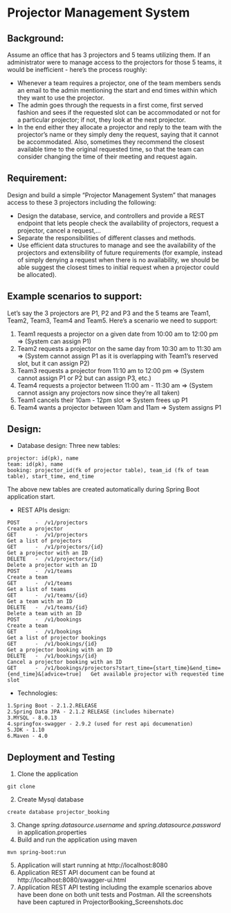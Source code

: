 # Projector Management System

## Background:
Assume an office that has 3 projectors and 5 teams utilizing them. If an administrator were to manage access to the projectors for those 5 teams, it would be inefficient - here’s the process roughly:
* Whenever a team requires a projector, one of the team members sends an email to the admin mentioning the start and end times within which they want to use the projector. 
*	The admin goes through the requests in a first come, first served fashion and sees if the requested slot can be accommodated or not for a particular projector; if not, they look at the next projector. 
*	In the end either they allocate a projector and reply to the team with the projector’s name or they simply deny the request, saying that it cannot be accommodated. Also, sometimes they recommend the closest available time to the original requested time, so that the team can consider changing the time of their meeting and request again. 

## Requirement:
Design and build a simple “Projector Management System” that manages access to these 3 projectors including the following: 
* Design the database, service, and controllers and provide a REST endpoint that lets people check the availability of projectors, request a projector, cancel a request,... 
* Separate the responsibilities of different classes and methods. 
* Use efficient data structures to manage and see the availability of the projectors and extensibility of future requirements (for example, instead of simply denying a request when there is no availability, we should be able suggest the closest times to initial request when a projector could be allocated).

## Example scenarios to support:

Let’s say the 3 projectors are P1, P2 and P3 and the 5 teams are Team1, Team2, Team3, Team4 and Team5.
Here’s a scenario we need to support:

1.	Team1 requests a projector on a given date from 10:00 am to 12:00 pm => (System can assign P1)
2.	Team2 requests a projector on the same day from 10:30 am to 11:30 am => (System cannot assign P1 as it is overlapping with Team1’s reserved slot, but it can assign P2)
3.	Team3 requests a projector from 11:10 am to 12:00 pm => (System cannot assign P1 or P2 but can assign P3, etc.)
4.	Team4 requests a projector between 11:00 am - 11:30 am => (System cannot assign any projectors now since they’re all taken)
5.	Team1 cancels their 10am - 12pm slot => System frees up P1
6.	Team4 wants a projector between 10am and 11am => System assigns P1

## Design:

* Database design:
Three new tables:
```
projector: id(pk), name
team: id(pk), name
booking: projector_id(fk of projector table), team_id (fk of team table), start_time, end_time
```
The above new tables are created automatically during Spring Boot application start.

* REST APIs design:
```
POST     -  /v1/projectors                                                                      Create a projector
GET      -  /v1/projectors                                                                      Get a list of projectors
GET      -  /v1/projectors/{id}                                                                 Get a projector with an ID
DELETE   -  /v1/projectors/{id}                                                                 Delete a projector with an ID
POST     -  /v1/teams                                                                           Create a team
GET      -  /v1/teams                                                                           Get a list of teams
GET      -  /v1/teams/{id}                                                                      Get a team with an ID
DELETE   -  /v1/teams/{id}                                                                      Delete a team with an ID
POST     -  /v1/bookings                                                                        Create a team
GET      -  /v1/bookings                                                                        Get a list of projector bookings
GET      -  /v1/bookings/{id}                                                                   Get a projector booking with an ID
DELETE   -  /v1/bookings/{id}                                                                   Cancel a projector booking with an ID
GET      -  /v1/bookings/projectors?start_time={start_time}&end_time={end_time}&[advice=true]   Get available projector with requested time slot
```

* Technologies:
```
1.Spring Boot - 2.1.2.RELEASE
2.Spring Data JPA - 2.1.2 RELEASE (includes hibernate)
3.MYSQL - 8.0.13
4.springfox-swagger - 2.9.2 (used for rest api documenation)
5.JDK - 1.10
6.Maven - 4.0
```

## Deployment and Testing
1. Clone the application
```
git clone 

```
2. Create Mysql database
```
create database projector_booking
```
3. Change *spring.datasource.username* and *spring.datasource.password* in application.properties
4. Build and run the application using maven
```
mvn spring-boot:run
```
5. Application will start running at http://localhost:8080
6. Application REST API document can be found at http://localhost:8080/swagger-ui.html
7. Application REST API testing including the example scenarios above have been done on both unit tests and Postman. All the screenshots have been captured in ProjectorBooking_Screenshots.doc


